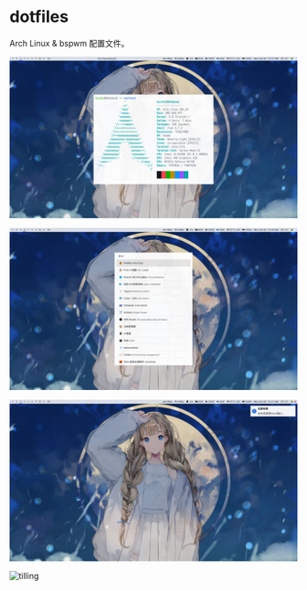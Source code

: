 # dotfiles
Arch Linux &amp; bspwm 配置文件。

![neofetch](./Pictures/Screenshots/screenshot_neofetch.png)

![rofi](./Pictures/Screenshots/screenshot_rofi.png)

![polybar & dunst](./Pictures/Screenshots/screenshot_dunst.png)

![tilling](./Pictures/Screenshots/screenshot_tillin.png)

